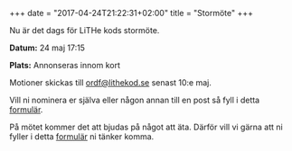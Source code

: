 +++
date = "2017-04-24T21:22:31+02:00"
title = "Stormöte"
+++

Nu är det dags för LiTHe kods stormöte.

**Datum:** 24 maj 17:15

**Plats:** Annonseras innom kort

Motioner skickas till ordf@lithekod.se senast 10:e maj.

Vill ni nominera er själva eller någon annan till en post så fyll i detta [formulär](https://goo.gl/forms/Ylk7htW2iiCGeRj72).

På mötet kommer det att bjudas på något att äta. Därför vill vi gärna att ni fyller i detta [formulär](https://goo.gl/forms/0pumZjOU1vQMLcx33) ni tänker komma.


